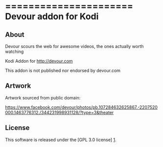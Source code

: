 ======================
Devour addon for Kodi
======================

About
-----
Devour scours the web for awesome videos, the ones actually worth watching

Kodi Addon for http://devour.com

This addon is not published nor endorsed by devour.com


Artwork
---------------------
Artwork sourced from public domain:

https://www.facebook.com/devour/photos/pb.107284632625867.-2207520000.1463776312./344231998931128/?type=3&theater


License
-------
This software is released under the [GPL 3.0 license] [1].

[1]: http://www.gnu.org/licenses/gpl-3.0.html